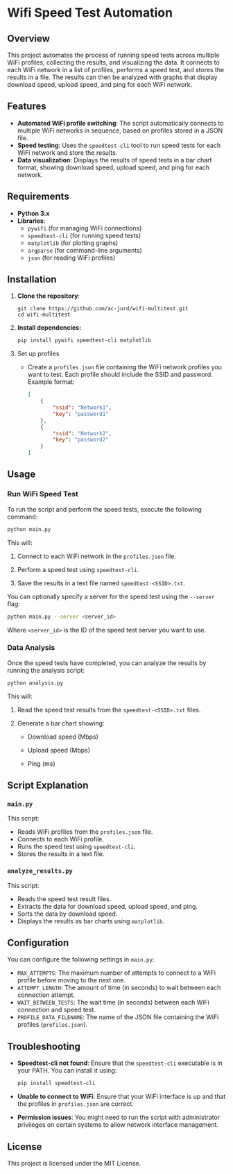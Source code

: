 # Wifi Speed Test Automation

## Overview

This project automates the process of running speed tests across multiple WiFi profiles, collecting the results, and visualizing the data. It connects to each WiFi network in a list of profiles, performs a speed test, and stores the results in a file. The results can then be analyzed with graphs that display download speed, upload speed, and ping for each WiFi network.

## Features

- **Automated WiFi profile switching**: The script automatically connects to multiple WiFi networks in sequence, based on profiles stored in a JSON file.
- **Speed testing**: Uses the `speedtest-cli` tool to run speed tests for each WiFi network and store the results.
- **Data visualization**: Displays the results of speed tests in a bar chart format, showing download speed, upload speed, and ping for each network.

## Requirements

- **Python 3.x**
- **Libraries**:
  - `pywifi` (for managing WiFi connections)
  - `speedtest-cli` (for running speed tests)
  - `matplotlib` (for plotting graphs)
  - `argparse` (for command-line arguments)
  - `json` (for reading WiFi profiles)

## Installation

1. **Clone the repository**:
   
   ```
   git clone https://github.com/ac-jurd/wifi-multitest.git
   cd wifi-multitest
   ```
2. **Install dependencies:**
   
   ```bash
   pip install pywifi speedtest-cli matplotlib
   ```
3. Set up profiles
   - Create a `profiles.json` file containing the WiFi network profiles you want to test. Each profile should include the SSID and password. Example format:
     
     ```json
     [
         {
             "ssid": "Network1",
             "key": "password1"
         },
         {
             "ssid": "Network2",
             "key": "password2"
         }
     ]
     ```

## Usage

### Run WiFi Speed Test

To run the script and perform the speed tests, execute the following command:

```bash
python main.py
```

This will:

1. Connect to each WiFi network in the `profiles.json` file.

2. Perform a speed test using `speedtest-cli`.

3. Save the results in a text file named `speedtest-<SSID>.txt`.

You can optionally specify a server for the speed test using the `--server` flag:

```bash
python main.py --server <server_id>
```

Where `<server_id>` is the ID of the speed test server you want to use.

### Data Analysis

Once the speed tests have completed, you can analyze the results by running the analysis script:

```bash
python analysis.py
```

This will:

1. Read the speed test results from the `speedtest-<SSID>.txt` files.

2. Generate a bar chart showing:
   
   - Download speed (Mbps)
   
   - Upload speed (Mbps)
   
   - Ping (ms)

## Script Explanation

### `main.py`

This script:

- Reads WiFi profiles from the `profiles.json` file.
- Connects to each WiFi profile.
- Runs the speed test using `speedtest-cli`.
- Stores the results in a text file.

### `analyze_results.py`

This script:

- Reads the speed test result files.
- Extracts the data for download speed, upload speed, and ping.
- Sorts the data by download speed.
- Displays the results as bar charts using `matplotlib`.

## Configuration

You can configure the following settings in `main.py`:

- `MAX_ATTEMPTS`: The maximum number of attempts to connect to a WiFi profile before moving to the next one.
- `ATTEMPT_LENGTH`: The amount of time (in seconds) to wait between each connection attempt.
- `WAIT_BETWEEN_TESTS`: The wait time (in seconds) between each WiFi connection and speed test.
- `PROFILE_DATA_FILENAME`: The name of the JSON file containing the WiFi profiles (`profiles.json`).

## Troubleshooting

- **Speedtest-cli not found**: Ensure that the `speedtest-cli` executable is in your PATH. You can install it using:
  
  ```bash
  pip install speedtest-cli
  ```

- **Unable to connect to WiFi**: Ensure that your WiFi interface is up and that the profiles in `profiles.json` are correct.

- **Permission issues**: You might need to run the script with administrator privileges on certain systems to allow network interface management.

## License

This project is licensed under the MIT License.
